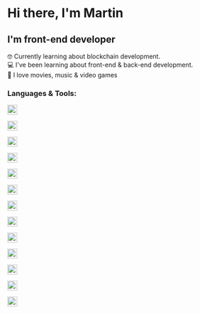# Hi there, I'm Martin

## I'm front-end developer
🤓 Currently learning about blockchain development.<br/>
💻 I've been learning about front-end & back-end development.<br/>
👾 I love movies, music & video games

### Languages & Tools:
[<img alt="html icon" src="https://cdn-icons-png.flaticon.com/512/1051/1051277.png" width="22px" title="HTML 5" />](https://www.w3schools.com/html/default.asp)

[<img title="CSS" alt="css icon" src="https://cdn-icons-png.flaticon.com/512/732/732190.png" width="22px"  />](https://www.w3schools.com/css/default.asp)

[<img title="Javascript" src="https://cdn-icons-png.flaticon.com/512/5968/5968292.png" width="22px"/>](https://javascript.info/)

[<img title="Reactjs" alt="react icon" src="https://cdn-icons-png.flaticon.com/512/753/753244.png" width="22px"  />](https://reactjs.org/)

[<img title="SASS" alt="sass icon" src="https://cdn-icons-png.flaticon.com/512/5968/5968358.png" width="22px"  />](https://https://sass-lang.com/documentation)

[<img title="Nodejs" alt="nodejs icon" src="https://cdn-icons-png.flaticon.com/512/5968/5968322.png" width="22px"  />](https://nodejs.org/)

[<img title="Deno" alt="deno icon" src="https://deno.land/logo.svg" width="22px"  />](https://deno.land/)

[<img title="Solidity" alt="solidity icon" src="https://external-content.duckduckgo.com/iu/?u=https%3A%2F%2Fludu-assets.s3.amazonaws.com%2Flesson-icons%2F26%2FOS6xpcvmIL6y0G3ZQW99&f=1&nofb=1" width="22px"  />](https://soliditylang.org/)

[<img title="Python" alt="python icon" src="https://cdn-icons-png.flaticon.com/512/5968/5968350.png" width="22px"  />](https://www.python.org/)

[<img title="Typescript" alt="typescript icon" src="https://cdn-icons-png.flaticon.com/512/5968/5968381.png" width="22px"  />](https://www.typescriptlang.org/)

[<img title="Rust" alt="rust icon" src="https://external-content.duckduckgo.com/iu/?u=https%3A%2F%2Fmiqh.gallerycdn.vsassets.io%2Fextensions%2Fmiqh%2Fvscode-language-rust%2F0.14.0%2F1536151476041%2FMicrosoft.VisualStudio.Services.Icons.Default&f=1&nofb=1" width="22px"  />](https://www.rust-lang.org/)

[<img title="Tailwind CSS" alt="tailwind icon" src="https://external-content.duckduckgo.com/iu/?u=https%3A%2F%2Fmedia.zeemly.com%2Fzeemly%2Fproduct%2Ftailwind-css.png&f=1&nofb=1" width="22px"  />](https://www.rust-lang.org/)

[<img title="SvelteJS" alt="svelte icon" src="https://external-content.duckduckgo.com/iu/?u=https%3A%2F%2Fraw.githubusercontent.com%2Fsveltejs%2Fsvelte%2F29052aba7d0b78316d3a52aef1d7ddd54fe6ca84%2Fsite%2Fstatic%2Fimages%2Fsvelte-android-chrome-512.png&f=1&nofb=1" width="22px"  />](https://www.rust-lang.org/)

